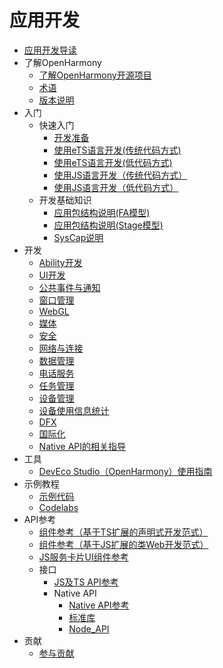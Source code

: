 # 应用开发

- [应用开发导读](application-dev-guide.md)
- 了解OpenHarmony
    - [了解OpenHarmony开源项目](../OpenHarmony-Overview_zh.md)
    - [术语](../glossary.md)
    - [版本说明](../release-notes/Readme.md)
- 入门
    - 快速入门
        - [开发准备](quick-start/start-overview.md)
        - [使用eTS语言开发(传统代码方式)](quick-start/start-with-ets.md)
        - [使用eTS语言开发(低代码方式)](quick-start/start-with-ets-low-code.md)
        - [使用JS语言开发（传统代码方式）](quick-start/start-with-js.md)
        - [使用JS语言开发（低代码方式）](quick-start/start-with-js-low-code.md)
    - 开发基础知识
        - [应用包结构说明(FA模型)](quick-start/package-structure.md)
        - [应用包结构说明(Stage模型)](quick-start/stage-structure.md)
        - [SysCap说明](quick-start/syscap.md)
- 开发
    - [Ability开发](ability/Readme-CN.md)
    - [UI开发](ui/Readme-CN.md)
    - [公共事件与通知](notification/Readme-CN.md)
    - [窗口管理](windowmanager/Readme-CN.md)
    - [WebGL](webgl/Readme-CN.md)
    - [媒体](media/Readme-CN.md)
    - [安全](security/Readme-CN.md)
    - [网络与连接](connectivity/Readme-CN.md)
    - [数据管理](database/Readme-CN.md)
    - [电话服务](telephony/Readme-CN.md)
    - [任务管理](task-management/Readme-CN.md)
    - [设备管理](device/Readme-CN.md)
    - [设备使用信息统计](device-usage-statistics/Readme-CN.md)
    - [DFX](dfx/Readme-CN.md)
    - [国际化](internationalization/Readme-CN.md)
    - [Native API的相关指导](napi/Readme-CN.md)
- 工具
    - [DevEco Studio（OpenHarmony）使用指南](quick-start/deveco-studio-user-guide-for-openharmony.md)
- 示例教程
    - [示例代码](https://gitee.com/openharmony/applications_app_samples/blob/samples_monthly_0730/README_zh.md)
    - [Codelabs](https://gitee.com/openharmony/codelabs/blob/master/README.md)
- API参考
    - [组件参考（基于TS扩展的声明式开发范式）](reference/arkui-ts/Readme-CN.md)
    - [组件参考（基于JS扩展的类Web开发范式）](reference/arkui-js/Readme-CN.md)
    - [JS服务卡片UI组件参考](reference/js-service-widget-ui/Readme-CN.md)
    - 接口
      - [JS及TS API参考](reference/apis/Readme-CN.md)
      - Native API
        -   [Native API参考](reference/native-apis/Readme-CN.md)
        -   [标准库](reference/native-lib/third_party_libc/musl.md)
        -   [Node_API](reference/native-lib/third_party_napi/napi.md)
- 贡献
    - [参与贡献](../contribute/贡献文档.md)
